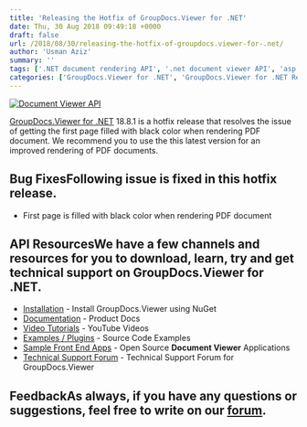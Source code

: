 ```yaml
---
title: 'Releasing the Hotfix of GroupDocs.Viewer for .NET'
date: Thu, 30 Aug 2018 09:49:18 +0000
draft: false
url: /2018/08/30/releasing-the-hotfix-of-groupdocs.viewer-for-.net/
author: 'Usman Aziz'
summary: ''
tags: ['.NET document rendering API', '.net document viewer API', 'asp.net document viewer API', 'document viewer', 'Document viewer API', 'Document Viewer API C#', ]
categories: ['GroupDocs.Viewer for .NET', 'GroupDocs.Viewer for .NET Releases', 'GroupDocs.Viewer Product Family']
---
```


[![Document Viewer API](https://blog.groupdocs.com/wp-content/uploads/sites/4/2016/11/groupdocs-viewer-net.png)](https://www.groupdocs.com/products/viewer/net)

[GroupDocs.Viewer for .NET](https://products.groupdocs.com/viewer/net) 18.8.1 is a hotfix release that resolves the issue of getting the first page filled with black color when rendering PDF document. We recommend you to use the this latest version for an improved rendering of PDF documents.

## Bug FixesFollowing issue is fixed in this hotfix release.

*   First page is filled with black color when rendering PDF document

## API ResourcesWe have a few channels and resources for you to download, learn, try and get technical support on GroupDocs.Viewer for .NET.

*   [Installation](https://www.nuget.org/packages/GroupDocs.Viewer/ "Install from NuGet Package") - Install GroupDocs.Viewer using NuGet
*   [Documentation](https://docs.groupdocs.com/viewer/net "Document Viewer API Documentation ") - Product Docs
*   [Video Tutorials](https://www.youtube.com/watch?v=oqh4nROLRsY&list=PL25CTxMCj5vPVahuYtHx0uscArNA595GK "GroupDocs.Viewer video tutorials") - YouTube Videos
*   [Examples / Plugins](https://github.com/groupdocs-viewer/GroupDocs.Viewer-for-.NET "download example project and front ends") - Source Code Examples
*   [Sample Front End Apps](https://github.com/groupdocs-viewer/ "Open Source Document Viewer Applications") - Open Source **Document Viewer** Applications
*   [Technical Support Forum](https://forum.groupdocs.com/c/viewer "Technical Support Forum") - Technical Support Forum for GroupDocs.Viewer

## FeedbackAs always, if you have any questions or suggestions, feel free to write on our [forum](https://forum.groupdocs.com/c/viewer "Technical Support Forum").




